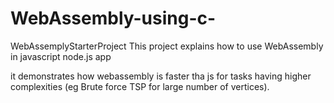 # WebAssembly-using-c-
WebAssemplyStarterProject
This project explains how to use WebAssembly in javascript node.js app

it demonstrates how webassembly is faster tha js for tasks having higher complexities (eg Brute force TSP for large number of vertices).
